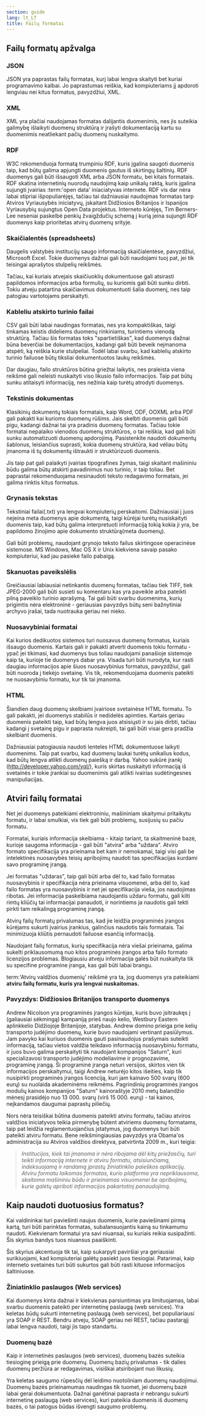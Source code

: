 ```yaml
---
section: guide
lang: lt_LT
title: Failų formatai
---
```


## Failų formatų apžvalga

### JSON

JSON yra paprastas failų formatas, kurį labai lengva skaityti bet kuriai programavimo kalbai. Jo paprastumas reiškia, kad kompiuteriams jį apdoroti lengviau nei kitus formatus, pavyzdžiui, XML.

### XML

XML yra plačiai naudojamas formatas dalijantis duomenimis, nes jis suteikia galimybę išlaikyti duomenų struktūrą ir įrašyti dokumentaciją kartu su duomenimis neatliekant pačių duomenų nuskaitymo.

### RDF

W3C rekomenduoja formatą trumpiniu RDF, kuris įgalina saugoti duomenis taip, kad būtų galima apjungti duomenis gautus iš skirtingų šaltinių. RDF duomenys gali būti išsaugoti XML arba JSON formatu, bei kitais formatais. RDF skatina internetinių nuorodų naudojimą kaip unikalų raktą, kuris įgalina sujungti įvairias :term:'open data' iniaciatyvas internete. RDF vis dar nėra labai stipriai išpopuliarėjęs, tačiau tai dažniausiai naudojmas formatas tarp Atviros Vyriausybės iniciatyvų, įskaitant Didžiosios Britanijos ir Ispanijos Vyriausybių sujungtus Open Data projektus. Interneto kūrėjęs, Tim Berners-Lee neseniai paskelbė penkių žvaigždučių schemą į kurią įeina sujungti RDF duomenys kaip prioritetas atvirų duomenų srityje.

### Skaičialentės (spreadsheets)

Daugelis valstybės institucijų saugo informaciją skaičialentėse, pavyzdžiui, Microsoft Excel. Tokie duomenys dažnai gali būti naudojami tuoj pat, jei tik teisingai aprašytos stulpelių reikšmės.

Tačiau, kai kuriais atvejais skaičiuoklių dokumentuose gali atsirasti papildomos informacijos arba formulių, su kuriomis gali būti sunku dirbti. Tokiu atveju patartina skaičiavimus dokumentuoti šalia duomenį, nes taip patogiau vartotojams perskaityti.

### Kableliu atskirto turinio failai

CSV gali būti labai naudingas formatas, nes yra kompaktiškas, taigi tinkamas keistis dideliems duomenų rinkiniams, turintiems vienodą struktūrą. Tačiau šis formatas toks "spartietiškas", kad duomenys dažnai būna beverčiai be dokumentacijos, kadangi gali būti beveik neįmanoma atspėti, ką reiškia kurie stulpeliai. Todėl labai svarbu, kad kablelių atskirto turinio failuose būtų tiksliai dokumentuotos laukų reikšmės.

Dar daugiau, failo struktūros būtina griežtai laikytis, nes praleista viena reikšmė gali neleisti nuskaityti viso likusio failo informacijos. Taip pat būtų sunku atitaisyti informaciją, nes nežinia kaip turėtų atrodyti duomenys.

### Tekstinis dokumentas

Klasikinių dokumentų tokiais formatais, kaip Word, ODF, OOXML arba PDF gali pakakti kai kurioms duomenų rūšims. Jais skelbti duomenis gali būti pigu, kadangi dažnai tai yra pradinis duomenų formatas. Tačiau tokie formatai nepalaiko vienodos duomenų struktūros, o tai reiškia, kad gali būti sunku automatizuoti duomenų apdorojimą. Pasistenkite naudoti dokumentų šablonus, leisiančius suprasti, kokia duomenų struktūra, kad vėliau būtų įmanoma iš tų dokumentų ištraukti ir struktūrizuoti duomenis.

Jis taip pat gali palaikyti įvairias tipografines žymas, taigi skaitant mašininiu būdu galima būtų atskirti pavadinimus nuo turinio, ir taip toliau. Bet paprastai rekomenduojama nesinaudoti teksto redagavimo formatais, jei galima rinktis kitus formatus.

### Grynasis tekstas

Tekstiniai failai(.txt) yra lengvai kompiuterių perskaitomi. Dažniausiai į juos neįeina meta duomenys apie dokumentą, taigi kūrėjai turėtų nusiskaityti duomenis taip, kad būtų galima interpretuoti informaciją tokią kokia ji yra, be papildomo žinojimo apie dokumento struktūrą(meta duomenų).

Gali būti problemų, naudojant grynojo teksto failus skirtingose operacinėse sistemose. MS Windows, Mac OS X ir Unix kiekviena savaip pasako kompiuteriui, kad jau pasiekė failo pabaigą.

### Skanuotas paveikslėlis

Greičiausiai labiausiai netinkantis duomenų formatas, tačiau tiek TIFF, tiek JPEG-2000 gali būti susieti su komentaru kas yra paveikle arba pateikti pilną paveiklo turinio aprašymą. Tai gali būti svarbu duomenims, kurių prigimtis nėra elektroninė - geriausias pavyzdys būtų seni bažnytiniai archyvo įrašai, tada nuotrauka geriau nei nieko.

### Nuosavybiniai formatai

Kai kurios dedikuotos sistemos turi nuosavus duomenų formatus, kuriais išsaugo duomenis. Kartais gali ir pakakti atverti duomenis tokiu formatu - ypač jei tikimasi, kad duomenys bus toliau naudojami panašioje sistemoje kaip ta, kurioje tie duomenys dabar yra. Visada turi būti nurodyta, kur rasti daugiau informacijos apie šiuos nuosavybinius formatus, pavyzdžiui, gali būti nuoroda į tiekėjo svetainę. Vis tik, rekomenduojama duomenis pateikti ne nuosavybiniu formatu, kur tik tai įmanoma.

### HTML

Šiandien daug duomenų skelbiami įvairiose svetainėse HTML formatu. To gali pakakti, jei duomenys stabilūs ir nedidelės apimties. Kartais geriau duomenis pateikti taip, kad būtų lengva juos atsisiųsti ir su jais dirbti, tačiau kadangi į svetainę pigu ir paprasta nukreipti, tai gali būti visai gera pradžia skelbiant duomenis.

Dažniausiai patogiausia naudoti lenteles HTML dokumentuose laikyti duomenims. Taip pat svarbu, kad duomenų laukai turėtų unikalius kodus, kad būtų lengva atlikti duomenų paiešką ir darbą. Yahoo sukūrė įrankį (<http://developer.yahoo.com/yql/>), kuris skirtas nuskaityti informaciją iš svetainės ir tokie įrankiai su duomenimis gali atlikti ivairias sudėtingesnes manipuliacijas.

## Atviri failų formatai

Net jei duomenys pateikiami elektroniniu, mašininiam skaitymui pritaikytu formatu, ir labai smulkiai, vis tiek gali būti problemų, susijusių su pačiu formatu.

Formatai, kuriais informacija skelbiama - kitaip tariant, ta skaitmeninė bazė, kurioje saugoma informacija - gali būti "atvira" arba "uždara". Atviro formato specifikacija yra prieinama bet kam ir nemokamai, taigi visi gali be intelektinės nuosavybės teisių apribojimų naudoti tas specifikacijas kurdami savo programinę įrangą.

Jei formatas "uždaras", taip gali būti arba dėl to, kad failo formatas nuosavybinis ir specifikacija nėra prieinama visuomenei, arba dėl to, kad failo formatas yra nuosavybinis ir net jei specifikacija vieša, jos naudojimas ribotas. Jei informacija paskelbiama naudojantis uždaru formatu, gali kilti rimtų kliūčių tai informacijai panaudoti, ir norintiems ja naudotis gali tekti pirkti tam reikalingą programinę įrangą.

Atvirų failų formatų privalumas tas, kad jie leidžia programinės įrangos kūrėjams sukurti įvairius įrankius, galinčius naudotis tais formatais. Tai minimizuoja kliūtis pernaudoti failuose esančią informaciją.

Naudojant failų formatus, kurių specifikacija nėra viešai prieinama, galima sukelti priklausomumą nuo kitos programinės įrangos arba failo formato licenzijos problemas. Blogiausiu atveju informacija galės būt nuskaityta tik su specifine programine įranga, kas gali būti labai brangu.

term:'Atvirų valdžios duomenių' reikšmė yra ta, jog duomenys yra pateikiami **atviru failų formatu, kuris yra lengvai nuskaitomas.**

### Pavyzdys: Didžiosios Britanijos transporto duomenys

Andrew Nicolson yra programinės įrangos kūrėjas, kuris buvo įsitraukęs į (galiausiai sėkmingą) kampaniją prieš naujo kelio, Westbury Eastern aplinkkelio Didžiojoje Britanijoje, statybas. Andrew domino prieiga prie kelių transporto judėjimo duomenų, kurie buvo naudojami vertinant pasiūlymus. Jam pavyko kai kuriuos duomenis gauti pasinaudojus prašymais suteikti informaciją, tačiau vietos valdžia teikdavo informaciją nuosavybiniu formatu, ir juos buvo galima perskaityti tik naudojant kompanijos "Saturn", kuri specializavosi transporto judėjimo modeliavime ir prognozavime, programinę įrangą. Ši programinė įranga neturi versijos, skirtos vien tik informacijos perskaitymui, taigi Andrew neturėjo kitos išeities, kaip tik nusipirkti programinės įrangos licenciją, kuri jam kainavo 500 svarų (600 eurų) su nuolaida akademinėms reikmėms. Pagrindinių programinės įrangos modulių kainos kompanijos "Saturn" kainoraštyje 2010 metų balandžio mėnesį prasidėjo nuo 13 000. svarų (virš 15 000. eurų) - tai kainos, neįkandamos daugumai paprastų piliečių.

Nors nėra teisiškai būtina duomenis pateikti atviru formatu, tačiau atviros valdžios iniciatyvos teikia pirmenybę būtent atviriems duomenų formatams, taip pat leidžia reglamentuojančius įstatymus, jog duomenys turi būti pateikti atviru formatu. Bene reikšmingiausias pavyzdys yra Obama'os administracija su Atviros valdžios direktyva, patvirtinta 2009 m., kuri teigia:

> *Institucijos, kiek tai įmanoma ir nėra ribojama dėl kitų priežasčių, turi teikti informaciją internete ir atviru formatu, atsisiunčiamą, indeksuojamą ir randamą įprastų žiniatinklio paieškos aplikacijų. Atviru formatu laikomas formatas, kurio platforma yra nepriklausoma, skaitoma mašininiu būdu ir prieinamas visuomenei be apribojimų, kurie galėtų apriboti informacijos pakartotinį panaudojimą.*

## Kaip naudoti duotuosius formatus?

Kai valdininkai turi paviešinti naujus duomenis, kurie paviešinami pirmą kartą, turi būti parinktas formatas, subalansuojantis kainą su tinkamumu naudoti. Kiekvienam formatui yra savi niuansai, su kuriais reikia susipažinti. Šis skyrius bandys tuos niuansus paaiškinti.

Šis skyrius akcentuoja tik tai, kaip sukarpyti paviršiai yra geriausiai surikiuojami, kad kompiuteriai galėtų pasiekt juos tiesiogiai. Patarimai, kaip interneto svetainės turi būti sukurtos gali būti rasti kituose informacijos šaltiniuose.

### Žiniatinklio paslaugos (Web services)

Kai duomenys kinta dažnai ir kiekvienas parsiuntimas yra limituojamas, labai svarbu duomenis pateikti per internetinę paslaugą (web services). Yra keletas būdų sukurti internetinę paslaugą (web services), bet populiariausi yra SOAP ir REST. Bendru atveju, SOAP geriau nei REST, tačiau pastarąjį labai lengva naudoti, taigi jis tapo standartu.

### Duomenų bazė

Kaip ir internetinės paslaugos (web services), duomenų bazės suteikia tiesioginę prieigą prie duomenų. Duomenų bazių privalumas - tik dalies duomenų peržiūra ar redagavimas, visiškai atsiribojant nuo likusių.

Yra keletas saugumo rūpesčių dėl leidimo nuotoliniam duomenų naudojimui. Duomenų bazės prieinamumas naudingas tik tuomet, jei duomenų bazė labai gerai dokumentuota. Dažnai ganėtinai paprasta ir nebrangu sukurti internetinę paslaugą (web services), kuri pateikia duomenis iš duomenų bazės, o tai patogus būdas išvengti saugumo problemų.